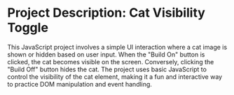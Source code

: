 # Project Description: Cat Visibility Toggle

This JavaScript project involves a simple UI interaction where a cat image is shown or hidden based on user input. When the "Build On" button is clicked, the cat becomes visible on the screen. Conversely, clicking the "Build Off" button hides the cat. The project uses basic JavaScript to control the visibility of the cat element, making it a fun and interactive way to practice DOM manipulation and event handling.


